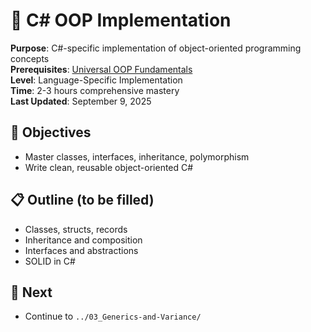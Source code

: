 # 🔷 C# OOP Implementation

**Purpose**: C#-specific implementation of object-oriented programming concepts  
**Prerequisites**: [Universal OOP Fundamentals](../../01_software-design-principles/01_OOP-Fundamentals/)  
**Level**: Language-Specific Implementation  
**Time**: 2-3 hours comprehensive mastery  
**Last Updated**: September 9, 2025

## 🎯 Objectives

- Master classes, interfaces, inheritance, polymorphism
- Write clean, reusable object-oriented C#

## 📋 Outline (to be filled)

- Classes, structs, records
- Inheritance and composition
- Interfaces and abstractions
- SOLID in C#

## 🔗 Next

- Continue to `../03_Generics-and-Variance/`
